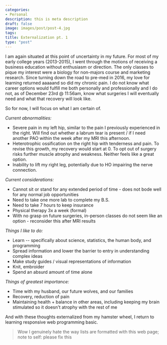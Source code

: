 ```yaml
---
categories:
- Personal
description: this is meta description
draft: false
image: images/post/post-4.jpg
tags:
title: Externalization pt. 1 
type: "post"
---
```


I am again situated at this point of uncertainty in my future. For most of my early college years (2013-2015), I went through the motions of receiving a business education without enthusiasm or direction. The only classes to pique my interest were a biology for non-majors course and marketing research. Since turning down the road to pre-med in 2016, my love for learning returned aaaaand so did my chronic pain. I do not know what career options would fulfill me both personally and professionally and I do not, as of December 23rd @ 11:56am, know what surgeries I will eventually need and what that recovery will look like.

So for now, I will focus on what I am certain of.

*Current abnormalities:*
- Severe pain in my left hip, similar to the pain I previously experienced in the right. Will find out whether a labrum tear is present / if I need another PAO within the week after my MRI this afternoon.
- Heterotrophic ossification on the right hip with tenderness and pain. To revise this growth, my recovery would start at 0. To opt out of surgery risks further muscle atrophy and weakness. Neither feels like a great option.
- Inability to lift my right leg, potentially due to HO impairing the nerve connection. 

*Current considerations:*
- Cannot sit or stand for any extended period of time - does not bode well for any normal job opportunities
- Need to take one more lab to complete my B.S.
- Need to take 7 hours to keep insurance
- Physical therapy 3x a week (formal)
- With no grasp on future surgeries, in-person classes do not seem like an option - reconsider this after MRI results

*Things I like to do:*
- Learn -- specifically about science, statistics, the human body, and programming
- Spread information and lower the barrier to entry in understanding complex ideas
- Make study guides / visual representations of information
- Knit, embroider
- Spend an absurd amount of time alone

*Things of greatest importance:*
- Time with my husband, our future wolves, and our families
- Recovery, reduction of pain
- Maintaining health + balance in other areas, including keeping my brain stimulated so it doesn't atrophy with the rest of me

And with these thoughts externalized from my hamster wheel, I return to learning responsive web programming basic. 

>Wow I genuinely hate the way lists are formatted with this web page; note to self: please fix this